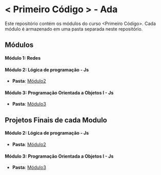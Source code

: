 # < Primeiro Código > - Ada

Este repositório contém os módulos do curso <Primeiro Código>. Cada módulo é armazenado em uma pasta separada neste repositório. 

## Módulos

#### Módulo 1: Redes

#### Módulo 2: Lógica de programação - Js
- **Pasta**: [Módulo2](./logica-de-programacao/)

#### Módulo 3: Programação Orientada a Objetos I - Js
- **Pasta**: [Módulo3](./programacao-orientada-a-objetos/)

## Projetos Finais de cada Modulo
#### Módulo 2: Lógica de programação - Js
- **Pasta**: [Módulo2](./logica-de-programacao/projeto-final/)

#### Módulo 3: Programação Orientada a Objetos I - Js
- **Pasta**: [Módulo3](./programacao-orientada-a-objetos/projeto-final/)